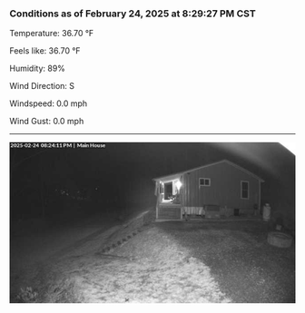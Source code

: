 ### Conditions as of February 24, 2025 at 8:29:27 PM CST 

Temperature: 36.70 &deg;F

Feels like: 36.70 &deg;F

Humidity: 89%

Wind Direction: S

Windspeed: 0.0 mph

Wind Gust: 0.0 mph

---

<img src="./images/latest.jpeg"/>

